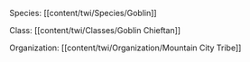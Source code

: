 Species: [[content/twi/Species/Goblin]]

Class: [[content/twi/Classes/Goblin Chieftan]]

Organization: [[content/twi/Organization/Mountain City Tribe]]
